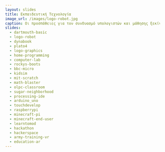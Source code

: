 ```yaml
---
layout: slides
title: Εκπαιδευτική Τεχνολογία 
image_url: /images/logo-robot.jpg
caption: Οι προσπάθειες για τον συνδυασμό υπολογιστών και μάθησης ξεκίνησαν πριν τους πρώτους μίκρο-υπολογιστές και συνεχίζονται με τα σύγχρονα πολυμεσικά, κινητά και φορετά συστήματα. 
slides:
  - dartmouth-basic
  - logo-robot 
  - dynabook
  - plato4
  - logo-graphics
  - home-programming
  - computer-lab
  - rockys-boots
  - bbc-micro
  - kidsim
  - mit-scratch
  - math-blaster
  - olpc-classroom
  - sugar-neighborhood
  - processing-ide
  - arduino_uno
  - touchdevelop
  - raspberrypi
  - minecraft-pi
  - minecraft-end-user
  - learntomod
  - hackathon
  - hackerspace
  - army-training-vr
  - education-ar
---
```

